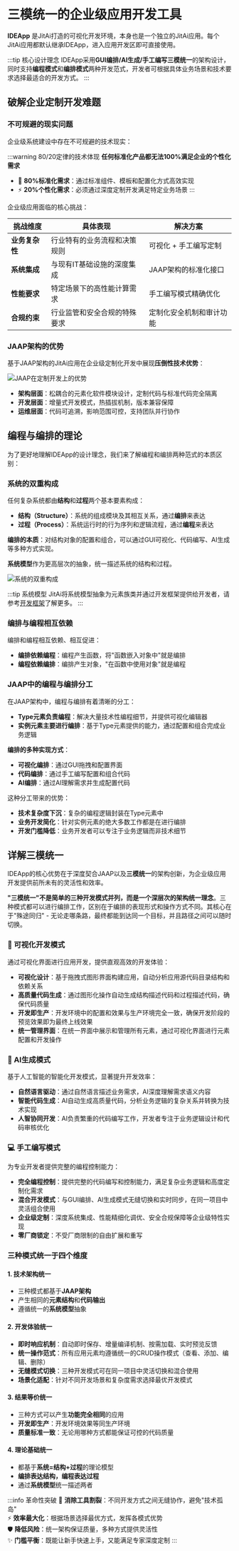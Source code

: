 # 三模统一的企业级应用开发工具

**IDEApp** 是JitAi打造的可视化开发环境，本身也是一个独立的JitAi应用。每个JitAi应用都默认继承IDEApp，进入应用开发区即可直接使用。


:::tip 核心设计理念
IDEApp采用**GUI编排/AI生成/手工编写三模统一**的架构设计，同时支持**编程模式**和**编排模式**两种开发范式，开发者可根据具体业务场景和技术要求选择最适合的开发方式。
:::

## 破解企业定制开发难题

### 不可规避的现实问题

企业级系统建设中存在不可规避的技术现实：

:::warning 80/20定律的技术体现
**任何标准化产品都无法100%满足企业的个性化需求**

- 🔧 **80%标准化需求**：通过标准组件、模板和配置化方式高效实现
- ⚡ **20%个性化需求**：必须通过深度定制开发满足特定业务场景
:::

企业级应用面临的核心挑战：

| 挑战维度 | 具体表现 | 解决方案 |
|----------|----------|----------|
| **业务复杂性** | 行业特有的业务流程和决策规则 | 可视化 + 手工编写定制 |
| **系统集成** | 与现有IT基础设施的深度集成 | JAAP架构的标准化接口 |
| **性能要求** | 特定场景下的高性能计算需求 | 手工编写模式精确优化 |
| **合规约束** | 行业监管和安全合规的特殊要求 | 定制化安全机制和审计功能 |

### JAAP架构的优势

基于JAAP架构的JitAi应用在企业级定制化开发中展现**压倒性技术优势**：

![JAAP在定制开发上的优势](./img/jaap-advantages.svg)

- **架构层面**：松耦合的元素化软件模块设计，定制代码与标准代码完全隔离
- **开发层面**：增量式开发模式，热插拔机制，版本兼容保障
- **运维层面**：代码可追溯，影响范围可控，支持团队并行协作

## 编程与编排的理论

为了更好地理解IDEApp的设计理念，我们来了解编程和编排两种范式的本质区别：

### 系统的双重构成

任何复杂系统都由**结构**和**过程**两个基本要素构成：

- **结构（Structure）**：系统的组成模块及其相互关系，通过**编排**来表达
- **过程（Process）**：系统运行时的行为序列和逻辑流程，通过**编程**来表达

**编排的本质**：对结构对象的配置和组合，可以通过GUI可视化、代码编写、AI生成等多种方式实现。

**系统模型**作为更高层次的抽象，统一描述系统的结构和过程。

![系统的双重构成](./img/system-dual-structure.svg)

:::tip 系统模型
JitAi将系统模型抽象为元素族类并通过开发框架提供给开发者，请参考[开发框架](/docs/tutorial/03开发指南/02开发框架/intro)了解更多。
:::

### 编排与编程相互依赖

编排和编程相互依赖、相互促进：
- **编排依赖编程**：编程产生函数，将"函数嵌入对象中"就是编排
- **编程依赖编排**：编排产生对象，"在函数中使用对象"就是编程

### JAAP中的编程与编排分工

在JAAP架构中，编程与编排有着清晰的分工：

- **Type元素负责编程**：解决大量技术性编程细节，并提供可视化编辑器
- **实例元素主要进行编排**：基于Type元素提供的能力，通过配置和组合完成业务逻辑

**编排的多种实现方式**：
- **可视化编排**：通过GUI拖拽和配置界面
- **代码编排**：通过手工编写配置和组合代码  
- **AI编排**：通过AI理解需求并生成配置代码

这种分工带来的优势：
- **技术复杂度下沉**：复杂的编程逻辑封装在Type元素中
- **业务开发简化**：针对实例元素的绝大多数工作都是在进行编排
- **开发门槛降低**：业务开发者可以专注于业务逻辑而非技术细节

## 详解三模统一

IDEApp的核心优势在于深度契合JAAP以及**三模统一**的架构创新，为企业级应用开发提供前所未有的灵活性和效率。

**"三模统一"不是简单的三种开发模式并列，而是一个深层次的架构统一理念**。三种模式都可以进行编排工作，区别在于编排的表现形式和操作方式不同。其核心在于"殊途同归" - 无论走哪条路，最终都能到达同一个目标，并且路径之间可以随时切换。

### 🎨 可视化开发模式
通过可视化界面进行应用开发，提供直观高效的开发体验：

- **可视化设计**：基于拖拽式图形界面构建应用，自动分析应用源代码目录结构和依赖关系
- **高质量代码生成**：通过图形化操作自动生成结构描述代码和过程描述代码，确保代码质量
- **开发即生产**：开发环境中的配置和效果与生产环境完全一致，确保开发阶段的预览效果即为最终上线效果
- **统一管理界面**：在统一界面中展示和管理所有元素，通过可视化界面进行元素配置和开发操作

### 🤖 AI生成模式  
基于人工智能的智能化开发模式，显著提升开发效率：

- **自然语言驱动**：通过自然语言描述业务需求，AI深度理解需求语义内容
- **智能代码生成**：AI自动生成高质量代码，分析业务逻辑的复杂关系并转换为技术实现
- **人智协同开发**：AI负责繁重的代码编写工作，开发者专注于业务逻辑设计和代码审核优化

### 💻 手工编写模式
为专业开发者提供完整的编程控制能力：

- **完全编程控制**：提供完整的代码编写和控制能力，满足复杂业务逻辑和高度定制化需求
- **混合开发模式**：与GUI编排、AI生成模式无缝切换和实时同步，在同一项目中灵活组合使用
- **企业级定制**：深度系统集成、性能精细化调优、安全合规保障等企业级特性实现
- **零厂商锁定**：不受厂商限制的自由扩展和重写

### 三种模式统一于四个维度

#### 1. 技术架构统一
- 三种模式都基于**JAAP架构**
- 产生相同的**元素结构**和**代码输出**
- 遵循统一的**系统模型**抽象

#### 2. 开发体验统一
- **即时响应机制**：自动即时保存、增量编译机制、按需加载、实时预览反馈
- **统一操作范式**：所有应用元素均遵循统一的CRUD操作模式（查看、添加、编辑、删除）
- **无缝模式切换**：三种开发模式可在同一项目中灵活切换和混合使用
- **场景化适配**：针对不同开发场景和复杂度需求选择最优开发模式

#### 3. 结果等价统一
- 三种方式可以产生**功能完全相同**的应用
- **开发即生产**：开发环境效果等同生产环境
- **质量标准一致**：无论用哪种方式都能保证可控的代码质量

#### 4. 理论基础统一
- 都基于**系统=结构+过程**的理论模型
- **编排表达结构，编程表达过程**
- 通过**系统模型**统一描述两者

:::info 革命性突破
🎯 **消除工具割裂**：不同开发方式之间无缝协作，避免"技术孤岛"  
⚡ **效率最大化**：根据场景选择最优方式，发挥各模式优势  
🛡️ **降低风险**：统一架构保证质量，多种方式提供灵活性  
✨ **门槛平衡**：既能让新手快速上手，又能满足专家深度定制
:::

